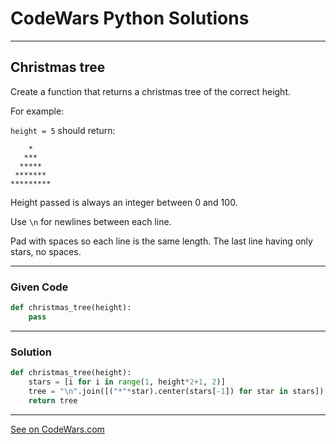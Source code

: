 # CodeWars Python Solutions

---

## Christmas tree

Create a function that returns a christmas tree of the correct height.

For example:

`height = 5` should return:

```
    *    
   ***   
  *****  
 *******
*********
```

Height passed is always an integer between 0 and 100.

Use `\n` for newlines between each line.

Pad with spaces so each line is the same length. The last line having only stars, no spaces.

---

### Given Code


```python
def christmas_tree(height):
    pass
```

---

### Solution


```python
def christmas_tree(height):
    stars = [i for i in range(1, height*2+1, 2)]
    tree = "\n".join([("*"*star).center(stars[-1]) for star in stars])
    return tree
```


---


[See on CodeWars.com](https://www.codewars.com/kata/52755006cc238fcae70000ed/)
